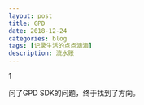 ```yaml
---
layout: post
title: GPD
date: 2018-12-24
categories: blog
tags: [记录生活的点点滴滴]
description: 流水账
---
```


1 

问了GPD SDK的问题，终于找到了方向。




